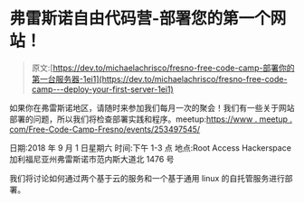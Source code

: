 # 弗雷斯诺自由代码营-部署您的第一个网站！

> 原文:[https://dev.to/michaelachrisco/fresno-free-code-camp-部署你的第一台服务器-1ei1](https://dev.to/michaelachrisco/fresno-free-code-camp---deploy-your-first-server-1ei1)

如果你在弗雷斯诺地区，请随时来参加我们每月一次的聚会！我们有一些关于网站部署的问题，所以我们将检查部署实践和程序。meetup:[https://www . meetup . com/Free-Code-Camp-Fresno/events/253497545/](https://www.meetup.com/Free-Code-Camp-Fresno/events/253497545/)

日期:2018 年 9 月 1 日星期六
时间:下午 1-3 点
地点:Root Access Hackerspace
加利福尼亚州弗雷斯诺市范内斯大道北 1476 号

我们将讨论如何通过两个基于云的服务和一个基于通用 linux 的自托管服务进行部署。